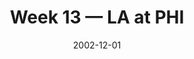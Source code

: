 ---
layout: game
title: Week 13 — LA at PHI
season: 2002
game_id: 2002_13_STL_PHI
week: 13
date: 2002-12-01
home_team: PHI
away_team: LA
final_home: 10
final_away: 3
pbp_url: /assets/data/pbp/2002/2002_13_STL_PHI.csv.gz
---